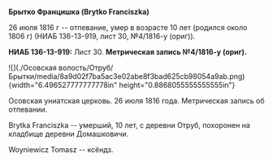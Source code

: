 **Брытко Францишка (Brytko Franciszka)**

26 июля 1816 г -- отпевание, умер в возрасте 10 лет (родился около 1806
г) (НИАБ 136-13-919, лист 30, №4/1816-у (ориг)).

**НИАБ 136-13-919:** Лист 30. **Метрическая запись №4/1816-у (ориг).**

![](./Осовская волость/Отруб/Брытки/media/8a9d02f7ba5ac3e02abe8f3bad625cb98054a9ab.png){width="6.496527777777778in"
height="0.8868055555555555in"}

Осовская униатская церковь. 26 июля 1816 года. Метрическая запись об
отпевании.

Brytka Franciszka -- умерший, 10 лет, с деревни Отруб, похоронен на
кладбище деревни Домашковичи.

Woyniewicz Tomasz -- ксёндз.
